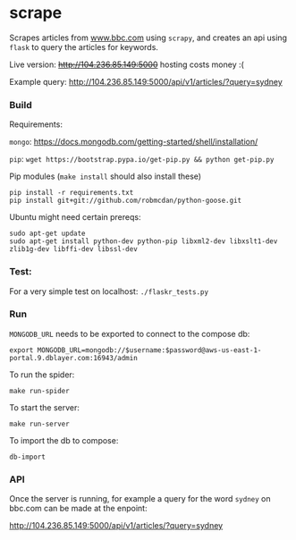 # scrape

Scrapes articles from www.bbc.com using `scrapy`, and creates an api using `flask` to query the articles for keywords.

Live version: ~~http://104.236.85.149:5000~~ hosting costs money :(

Example query: http://104.236.85.149:5000/api/v1/articles/?query=sydney


### Build
Requirements:

`mongo`: https://docs.mongodb.com/getting-started/shell/installation/

`pip`: `wget https://bootstrap.pypa.io/get-pip.py && python get-pip.py`

Pip modules (`make install` should also install these)
```
pip install -r requirements.txt
pip install git+git://github.com/robmcdan/python-goose.git
```
Ubuntu might need certain prereqs:
```
sudo apt-get update
sudo apt-get install python-dev python-pip libxml2-dev libxslt1-dev zlib1g-dev libffi-dev libssl-dev
```

### Test: 

For a very simple test on localhost: `./flaskr_tests.py`

### Run

`MONGODB_URL` needs to be exported to connect to the compose db:

`export MONGODB_URL=mongodb://$username:$password@aws-us-east-1-portal.9.dblayer.com:16943/admin`

To run the spider:

`make run-spider`

To start the server:

`make run-server`

To import the db to compose:

`db-import`

### API

Once the server is running, for example a query for the word `sydney` on bbc.com can be made at the enpoint:

http://104.236.85.149:5000/api/v1/articles/?query=sydney


